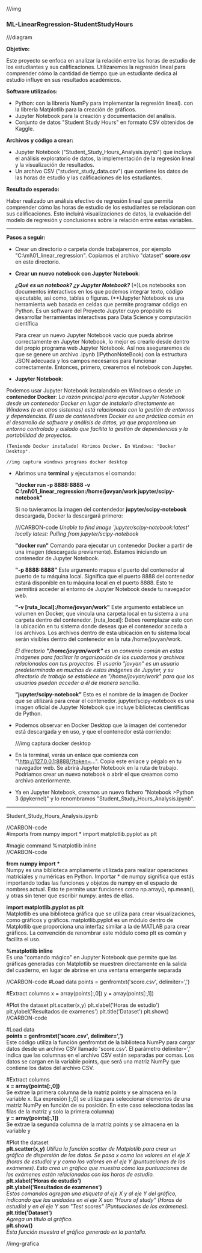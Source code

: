 ///img

### ML-LinearRegression-StudentStudyHours

///diagram

**Objetivo:**

Este proyecto se enfoca en analizar la relación entre las horas de estudio de los estudiantes y sus calificaciones. Utilizaremos la regresión lineal para comprender cómo la cantidad de tiempo que un estudiante dedica al estudio influye en sus resultados académicos.

**Software utilizados:**

  - Python:
      con la librería NumPy para implementar la regresión lineal).
      con la librería Matplotlib para la creación de gráficos.
  - Jupyter Notebook para la creación y documentación del análisis.
  - Conjunto de datos "Student Study Hours" en formato CSV obtenidos de Kaggle.

**Archivos y código a crear:**

  - Jupyter Notebook ("Student_Study_Hours_Analysis.ipynb") que incluya el análisis exploratorio de datos, la implementación de la regresión lineal y la visualización de resultados.
  - Un archivo CSV ("student_study_data.csv") que contiene los datos de las horas de estudio y las calificaciones de los estudiantes.

**Resultado esperado:**

Haber realizado un análisis efectivo de regresión lineal que permita comprender cómo las horas de estudio de los estudiantes se relacionan con sus calificaciones. Esto incluirá visualizaciones de datos, la evaluación del modelo de regresión y conclusiones sobre la relación entre estas variables.

***

**Pasos a seguir:**

  - Crear un directorio o carpeta donde trabajaremos, por ejemplo "C:\ml\01_linear_regression". Copiamos el archivo "dataset" **score.csv** en este directorio.
  
  - **Crear un nuevo notebook con Jupyter Notebook**:

    ***¿Qué es un notebook? ¿y Jupyter Notebook?***
    (*)Los notebooks son documentos interactivos en los que podemos integrar texto, código ejecutable, así como, tablas o figuras.
    (**)Jupyter Notebook es una herramienta web basada en celdas que permite programar código en Python. Es un software del Proyecto Jupyter cuyo propósito es desarrollar herramientas interactivas para Data Science y computación científica

    Para crear un nuevo Jupyter Notebook vacío que pueda abrirse correctamente en Jupyter Notebook, lo mejor es crearlo desde dentro del propio programa web Jupyter Notebook. Así nos aseguraremos de que se genere un archivo .ipynb (IPythonNoteBook) con la estructura JSON adecuada y los campos necesarios para funcionar correctamente. Entonces, primero, crearemos el notebook con Jupyter.
 
  - **Jupyter Notebook**:

Podemos usar Jupyter Notebook instalandolo en Windows o desde un **contenedor Docker**: 
*La razón principal para ejecutar Jupyter Notebook desde un contenedor Docker en lugar de instalarlo directamente en Windows (o en otros sistemas) está relacionada con la gestión de entornos y dependencias. El uso de contenedores Docker es una práctica común en el desarrollo de software y análisis de datos, ya que proporciona un entorno controlado y aislado que facilita la gestión de dependencias y la portabilidad de proyectos.*

    (Teniendo Docker instalado) Abrimos Docker. En Windows: "Docker Desktop".

    //img captura windows programs docker desktop
      
  - Abrimos una **terminal** y ejecutamos el comando:

      **"docker run -p 8888:8888 -v C:\ml\01_linear_regression:/home/jovyan/work jupyter/scipy-notebook"**

    Si no tuvieramos la imagen del contendedor **jupyter/scipy-notebook** descargada, Docker la descargará primero:

    ///CARBON-code
    *Unable to find image 'jupyter/scipy-notebook:latest' locally
    latest: Pulling from jupyter/scipy-notebook*

    **"docker run"** Comando para ejecutar un contenedor Docker a partir de una imagen (descargada previamente). Estamos iniciando un contenedor de Jupyter Notebook.

    **"-p 8888:8888"** Este argumento mapea el puerto del contenedor al puerto de tu máquina local. Significa que el puerto 8888 del contenedor estará disponible en tu máquina local en el puerto 8888. Esto te permitirá acceder al entorno de Jupyter Notebook desde tu navegador web.

    **"-v [ruta_local]:/home/jovyan/work"** Este argumento establece un volumen en Docker, que vincula una carpeta local en tu sistema a una carpeta dentro del contenedor. [ruta_local]: Debes reemplazar esto con la ubicación en tu sistema donde deseas que el contenedor acceda a los archivos. Los archivos dentro de esta ubicación en tu sistema local serán visibles dentro del contenedor en la ruta /home/jovyan/work.

    *El directorio **"/home/jovyan/work"** es un convenio común en estas imágenes para facilitar la organización de los cuadernos y archivos relacionados con tus proyectos. El usuario "jovyan" es un usuario predeterminado en muchas de estas imágenes de Jupyter, y su directorio de trabajo se establece en "/home/jovyan/work" para que los usuarios puedan acceder a él de manera sencilla.*

    **"jupyter/scipy-notebook"** Esto es el nombre de la imagen de Docker que se utilizará para crear el contenedor. jupyter/scipy-notebook es una imagen oficial de Jupyter Notebook que incluye bibliotecas científicas de Python.

  - Podemos observar en Docker Desktop que la imagen del contenedor está descargada y en uso, y que el contenedor está corriendo:

    ///img captura docker desktop

  - En la terminal, verás un enlace que comienza con "\http://127.0.0.1:8888/?token=...". Copia este enlace y pégalo en tu navegador web. Se abrirá Jupyter Notebook en la ruta de trabajo. Podriamos crear un nuevo notebook o abrir el que creamos como archivo anteriormente.

  - Ya en Jupyter Notebook, creamos un nuevo fichero "Notebook >Python 3 (ipykernel)" y lo renombramos "Student_Study_Hours_Analysis.ipynb".

***

Student_Study_Hours_Analysis.ipynb

//CARBON-code  
#imports
from numpy import *
import matplotlib.pyplot as plt

#magic command
%matplotlib inline  
//CARBON-code

**from numpy import \***   
Numpy es una biblioteca ampliamente utilizada para realizar operaciones matriciales y numéricas en Python. Importar * de numpy significa que estás importando todas las funciones y objetos de numpy en el espacio de nombres actual. Esto te permite usar funciones como np.array(), np.mean(), y otras sin tener que escribir numpy. antes de ellas.

**import matplotlib.pyplot as plt**  
Matplotlib es una biblioteca gráfica que se utiliza para crear visualizaciones, como gráficos y gráficos. matplotlib.pyplot es un módulo dentro de Matplotlib que proporciona una interfaz similar a la de MATLAB para crear gráficos. La convención de renombrar este módulo como plt es común y facilita el uso.

**%matplotlib inline**  
Es una "comando mágico" en Jupyter Notebook que permite que las gráficas generadas con Matplotlib se muestren directamente en la salida del cuaderno, en lugar de abrirse en una ventana emergente separada

//CARBON-code
#Load data
points = genfromtxt('score.csv', delimiter=',')

#Extract columns
x = array(points[:,0])
y = array(points[:,1])

#Plot the dataset
plt.scatter(x,y)
plt.xlabel('Horas de estudio')
plt.ylabel('Resultados de examenes')
plt.title('Dataset')
plt.show()
//CARBON-code

#Load data  
**points = genfromtxt('score.csv', delimiter=',')**  
Este código utiliza la función genfromtxt de la biblioteca NumPy para cargar datos desde un archivo CSV llamado 'score.csv'. El parámetro delimiter=',' indica que las columnas en el archivo CSV están separadas por comas. Los datos se cargan en la variable points, que será una matriz NumPy que contiene los datos del archivo CSV.

#Extract columns  
**x = array(points[:,0])**  
Se extrae la primera columna de la matriz points y se almacena en la variable x. 
(La expresión [:,0] se utiliza para seleccionar elementos de una matriz NumPy en función de su posición. En este caso selecciona todas las filas de la matriz y solo la primera columna)  
**y = array(points[:,1])**  
Se extrae la segunda columna de la matriz points y se almacena en la variable y

#Plot the dataset   
**plt.scatter(x,y)**
*Utiliza la función scatter de Matplotlib para crear un gráfico de dispersión de los datos. Se pasa x como los valores en el eje X (horas de estudio) y y como los valores en el eje Y (puntuaciones de los exámenes). Esto crea un gráfico que muestra cómo las puntuaciones de los exámenes están relacionadas con las horas de estudio.*  
**plt.xlabel('Horas de estudio')**  
**plt.ylabel('Resultados de examenes')**  
*Estos comandos agregan una etiqueta al eje X y al eje Y del gráfico, indicando que las unidades en el eje X son "Hours of study" (Horas de estudio) y en el eje Y son "Test scores" (Puntuaciones de los exámenes).*  
**plt.title('Dataset')**  
*Agrega un título al gráfico.*  
**plt.show()**  
*Esta función muestra el gráfico generado en la pantalla.*

//img-grafica
    
